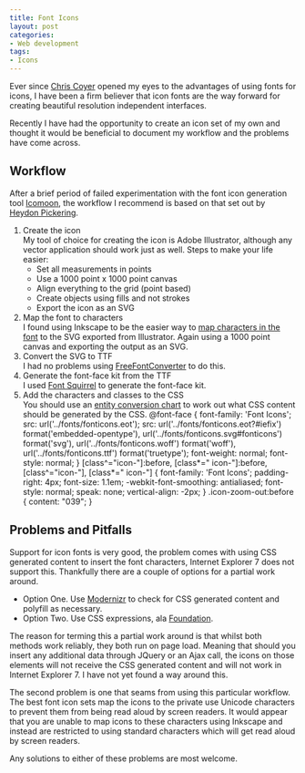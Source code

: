 ```yaml
---
title: Font Icons
layout: post
categories:
- Web development
tags:
- Icons
---
```


Ever since [Chris Coyer](http://css-tricks.com/examples/IconFont/) opened my eyes to the advantages of using fonts for icons, I have been a firm believer that icon fonts are the way forward for creating beautiful resolution independent interfaces.



Recently I have had the opportunity to create an icon set of my own and thought it would be beneficial to document my workflow and the problems have come across.

## Workflow

After a brief period of failed experimentation with the font icon generation tool [Icomoon]( http://keyamoon.com/icomoon/#toHome), the workflow I recommend is based on that set out by [Heydon Pickering](http://www.webdesignerdepot.com/2012/01/how-to-make-your-own-icon-webfont/).

1.  Create the icon  
    My tool of choice for creating the icon is Adobe Illustrator, although any vector application should work just as well. Steps to make your life easier: 
    *   Set all measurements in points
    *   Use a 1000 point x 1000 point canvas
    *   Align everything to the grid (point based)
    *   Create objects using fills and not strokes
    *   Export the icon as an SVG
2.  Map the font to characters  
    I found using Inkscape to be the easier way to [map characters in the font](http://cleversomeday.wordpress.com/2010/03/27/video-make-a-font-in-inkscape/) to the SVG exported from Illustrator. Again using a 1000 point canvas and exporting the output as an SVG.
3.  Convert the SVG to TTF  
    I had no problems using [FreeFontConverter](http://www.freefontconverter.com/) to do this.
4.  Generate the font-face kit from the TTF  
    I used [Font Squirrel]( http://www.fontsquirrel.com/fontface/generator) to generate the font-face kit.
5.  Add the characters and classes to the CSS  
    You should use an [entity conversion chart](http://wacky.bz/004/) to work out what CSS content should be generated by the CSS.     @font-face {
        		font-family: 'Font Icons';
        		src: url&#40;'../fonts/fonticons.eot'&#41;;
        		src: url&#40;'../fonts/fonticons.eot?#iefix'&#41; format&#40;'embedded-opentype'&#41;,
        			url&#40;'../fonts/fonticons.svg#fonticons'&#41; format&#40;'svg'&#41;,
        			url&#40;'../fonts/fonticons.woff'&#41; format&#40;'woff'&#41;,
        			url&#40;'../fonts/fonticons.ttf'&#41; format&#40;'truetype'&#41;;
        		font-weight: normal;
        		font-style: normal;
        	&#125;
        	&#91;class^="icon-"&#93;:before, &#91;class*=" icon-"&#93;:before,
        	&#91;class^="icon-"&#93;, &#91;class*=" icon-"&#93; &#123;
        		font-family: 'Font Icons';
        		padding-right: 4px;
        		font-size: 1.1em;
        		-webkit-font-smoothing: antialiased;
        		font-style: normal;
        		speak: none;
        		vertical-align: -2px;
        	&#125;
        	.icon-zoom-out:before &#123;
        		content: "039";
        	&#125;
    
         

## Problems and Pitfalls

Support for icon fonts is very good, the problem comes with using CSS generated content to insert the font characters, Internet Explorer 7 does not support this. Thankfully there are a couple of options for a partial work around.

*   Option One. Use [Modernizr](http://modernizr.com/) to check for CSS generated content and polyfill as necessary.
*   Option Two. Use CSS expressions, ala [Foundation](http://www.zurb.com/article/1047/bigger-stronger-new-accessible-foundation).

The reason for terming this a partial work around is that whilst both methods work reliably, they both run on page load. Meaning that should you insert any additional data through JQuery or an Ajax call, the icons on those elements will not receive the CSS generated content and will not work in Internet Explorer 7. I have not yet found a way around this.

The second problem is one that seams from using this particular workflow. The best font icon sets map the icons to the private use Unicode characters to prevent them from being read aloud by screen readers. It would appear that you are unable to map icons to these characters using Inkscape and instead are restricted to using standard characters which will get read aloud by screen readers.

Any solutions to either of these problems are most welcome.